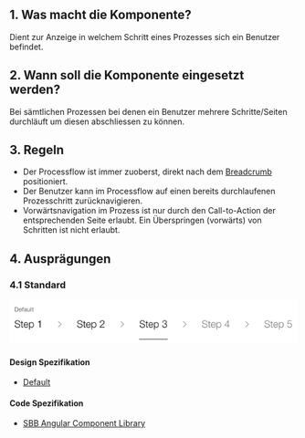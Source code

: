 ## 1. Was macht die Komponente?
Dient zur Anzeige in welchem Schritt eines Prozesses sich ein Benutzer befindet.

## 2. Wann soll die Komponente eingesetzt werden? 
Bei sämtlichen Prozessen bei denen ein Benutzer mehrere Schritte/Seiten durchläuft um diesen abschliessen zu können.

## 3. Regeln
* Der Processflow ist immer zuoberst, direkt nach dem [Breadcrumb](https://digital.sbb.ch/de/websites/components/breadcrumb) positioniert.
* Der Benutzer kann im Processflow auf einen bereits durchlaufenen Prozesschritt zurücknavigieren.
* Vorwärtsnavigation im Prozess ist nur durch den Call-to-Action der entsprechenden Seite erlaubt. Ein Überspringen (vorwärts) von Schritten ist nicht erlaubt.

## 4. Ausprägungen
### 4.1 Standard
![Darstellung der Komponente für Prozessschritte](https://raw.githubusercontent.com/sbb-design-systems/design-system-website-documentation/master/documentation/components/processflow/images/processflow_default.png 'class: image')

#### Design Spezifikation
* [Default](https://www.sketch.com/s/80f12b3b-58e5-4b4c-98cd-c553bae18db0/a/vOQPb1#Inspector)

#### Code Spezifikation
* [SBB Angular Component Library](https://angular.app.sbb.ch/angular/components/processflow?variant=standard)